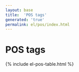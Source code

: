 ```yaml
---
layout: base
title:  'POS tags'
generated: 'true'
permalink: el/pos/index.html
---
```


# POS tags

{% include el-pos-table.html %}
